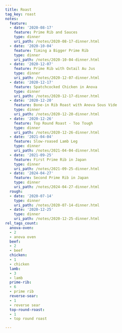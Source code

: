 ```yaml
---
title: Roast
tag_key: roast
notes:
  feature:
  - date: '2020-08-17'
    feature: Prime Rib and Sauces
    type: dinner
    uri_path: /notes/2020-08-17-dinner.html
  - date: '2020-10-04'
    feature: Timing a Bigger Prime Rib
    type: dinner
    uri_path: /notes/2020-10-04-dinner.html
  - date: '2020-12-07'
    feature: Prime Rib with Oxtail Au Jus
    type: dinner
    uri_path: /notes/2020-12-07-dinner.html
  - date: '2020-12-17'
    feature: Spatchcocked Chicken in Anova
    type: dinner
    uri_path: /notes/2020-12-17-dinner.html
  - date: '2020-12-20'
    feature: Bone-in Rib Roast with Anova Sous Vide
    type: dinner
    uri_path: /notes/2020-12-20-dinner.html
  - date: '2020-12-26'
    feature: Top Round Roast - Too Tough
    type: dinner
    uri_path: /notes/2020-12-26-dinner.html
  - date: '2021-04-04'
    feature: Slow-roased Lamb Leg
    type: dinner
    uri_path: /notes/2021-04-04-dinner.html
  - date: '2021-09-25'
    feature: First Prime Rib in Japan
    type: dinner
    uri_path: /notes/2021-09-25-dinner.html
  - date: '2024-04-27'
    feature: Second Prime Rib in Japan
    type: dinner
    uri_path: /notes/2024-04-27-dinner.html
  rough:
  - date: '2020-07-14'
    type: dinner
    uri_path: /notes/2020-07-14-dinner.html
  - date: '2020-12-25'
    type: dinner
    uri_path: /notes/2020-12-25-dinner.html
rel_tags_count:
  anova-oven:
  - 2
  - anova oven
  beef:
  - 2
  - beef
  chicken:
  - 1
  - chicken
  lamb:
  - 3
  - lamb
  prime-rib:
  - 6
  - prime rib
  reverse-sear:
  - 1
  - reverse sear
  top-round-roast:
  - 1
  - top round roast

---
```

